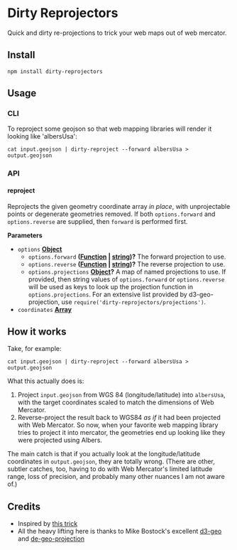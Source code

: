 # Dirty Reprojectors

Quick and dirty re-projections to trick your web maps out of web mercator.

## Install

    npm install dirty-reprojectors

## Usage

### CLI

To reproject some geojson so that web mapping libraries will render it looking
like 'albersUsa':

    cat input.geojson | dirty-reproject --forward albersUsa > output.geojson


### API

<!-- Generated by documentation.js. Update this documentation by updating the source code. -->

#### reproject

Reprojects the given geometry coordinate array _in place_, with
unprojectable points or degenerate geometries removed. If both
`options.forward` and `options.reverse` are supplied, then `forward` is
performed first.

**Parameters**

-   `options` **[Object](https://developer.mozilla.org/en-US/docs/Web/JavaScript/Reference/Global_Objects/Object)** 
    -   `options.forward` **([Function](https://developer.mozilla.org/en-US/docs/Web/JavaScript/Reference/Statements/function) \| [string](https://developer.mozilla.org/en-US/docs/Web/JavaScript/Reference/Global_Objects/String))?** The forward projection to use.
    -   `options.reverse` **([Function](https://developer.mozilla.org/en-US/docs/Web/JavaScript/Reference/Statements/function) \| [string](https://developer.mozilla.org/en-US/docs/Web/JavaScript/Reference/Global_Objects/String))?** The reverse projection to use.
    -   `options.projections` **[Object](https://developer.mozilla.org/en-US/docs/Web/JavaScript/Reference/Global_Objects/Object)?** A map of named projections to use.  If provided, then string values of `options.forward` or `options.reverse` will be used as keys to look up the projection function in `options.projections`.  For an extensive list provided by d3-geo-projection, use `require('dirty-reprojectors/projections')`.
-   `coordinates` **[Array](https://developer.mozilla.org/en-US/docs/Web/JavaScript/Reference/Global_Objects/Array)** 

## How it works

Take, for example:

    cat input.geojson | dirty-reproject --forward albersUsa > output.geojson

What this actually does is:

1. Project `input.geojson` from WGS 84 (longitude/latitude) into `albersUsa`, with the target coordinates scaled to match the dimensions of Web Mercator.
2. Reverse-project the result back to WGS84 _as if_ it had been projected with Web Mercator.  So now, when your favorite web mapping library tries to project it into mercator, the geometries end up looking like they were projected using Albers.

The main catch is that if you actually look at the longitude/latitude
coordinates in `output.geojson`, they are totally wrong.  (There are other,
subtler catches, too, having to do with Web Mercator's limited latitude range,
loss of precision, and probably many other nuances I am not aware of.)

## Credits

 - Inspired by [this trick](https://www.mapbox.com/blog/mapping-arctic-ice-polar-projection/)
 - All the heavy lifting here is thanks to Mike Bostock's excellent [d3-geo](https://github.com/d3/d3-geo) and [de-geo-projection](https://github.com/d3/d3-geo-projection)

